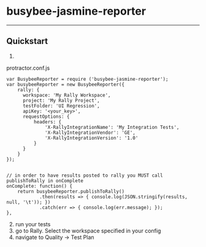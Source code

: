 # busybee-jasmine-reporter
-------

## Quickstart

1.
protractor.conf.js
```
var BusybeeReporter = require ('busybee-jasmine-reporter');
var busybeeReporter = new BusybeeReporter({
    rally: {
      workspace: 'My Rally Workspace',
      project: 'My Rally Project',
      testFolder: 'UI Regression',
      apiKey: '<your_key>',
      requestOptions: {
          headers: {
              'X-RallyIntegrationName': 'My Integration Tests',
              'X-RallyIntegrationVendor': 'GE',
              'X-RallyIntegrationVersion': '1.0'
          }
      }
    }
});


// in order to have results posted to rally you MUST call publishToRally in onComplete
onComplete: function() {
    return busybeeReporter.publishToRally()
            .then(results => { console.log(JSON.stringify(results, null, '\t')); })
            .catch(err => { console.log(err.message); });
},
```

2. run your tests
3. go to Rally. Select the workspace specified in your config
4. navigate to Quality -> Test Plan
